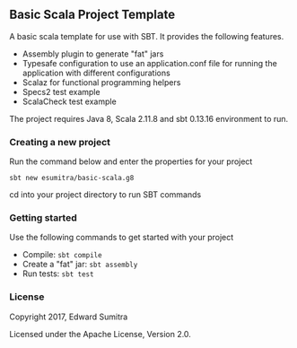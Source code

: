## Basic Scala Project Template
A basic scala template for use with SBT. It provides the following features.

 - Assembly plugin to generate "fat" jars
 - Typesafe configuration to use an application.conf file for running the application with different configurations
 - Scalaz for functional programming helpers
 - Specs2 test example
 - ScalaCheck test example

The project requires Java 8, Scala 2.11.8 and sbt 0.13.16 environment to run.

### Creating a new project
Run the command below and enter the properties for your project

`sbt new esumitra/basic-scala.g8`

cd into your project directory to run SBT commands

### Getting started
 Use the following commands to get started with your project

 - Compile: `sbt compile`
 - Create a "fat" jar: `sbt assembly`
 - Run tests: `sbt test`

### License
Copyright 2017, Edward Sumitra

Licensed under the Apache License, Version 2.0.
